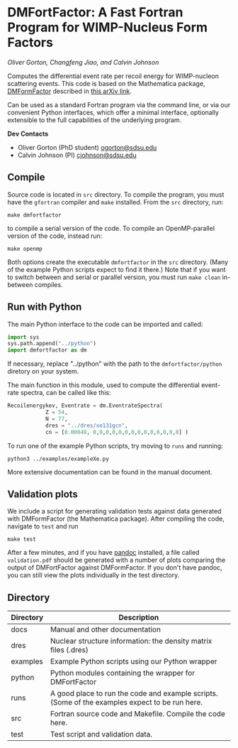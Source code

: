 # DMFortFactor: A Fast Fortran Program for WIMP-Nucleus Form Factors
*Oliver Gorton, Changfeng Jiao, and Calvin Johnson*

Computes the differential event rate per recoil energy for WIMP-nucleon
scattering events. This code is based on the Mathematica package,
[DMFormFactor](https://www.ocf.berkeley.edu/~nanand/software/dmformfactor/)
described in [this arXiv link](https://arxiv.org/abs/1308.6288).

Can be used as a standard Fortran program via the command line, or via our
convenient Python interfaces, which offer a minimal interface, optionally 
extensible to the full capabilities of the underlying program.

**Dev Contacts**

* Oliver Gorton (PhD student) ogorton@sdsu.edu
* Calvin Johnson (PI) cjohnson@sdsu.edu

## Compile
Source code is located in `src` directory. To compile the program, you must have
the `gfortran` compiler and `make` installed. From the `src` directory, run:

    make dmfortfactor

to compile a serial version of the code. To compile an OpenMP-parallel version
of the code, instead run:

    make openmp

Both options create the executable `dmfortfactor` in the `src` directory. (Many
of the example Python scripts expect to find it there.) Note that if you want to
switch between and serial or parallel version, you must run `make clean`
in-between compiles.

## Run with Python
The main Python interface to the code can be imported and called:
```Python
import sys
sys.path.append("../python")
import dmfortfactor as dm
```
If necessary, replace "../python" with the path to the `dmfortfactor/python` diretory on your
system.

The main function in this module, used to compute the differential event-rate
spectra, can be called like this:
```Python
Recoilenergykev, Eventrate = dm.EventrateSpectra(
            Z = 54,
            N = 77,
            dres = "../dres/xe131gcn",
            cn = [0.00048, 0,0,0,0,0,0,0,0,0,0,0,0,0,0] )
```
To run one of the example Python scripts, try moving to `runs` and running:

    python3 ../examples/exampleXe.py

More extensive documentation can be found in the manual document.

## Validation plots
We include a script for generating validation tests against data generated with
DMFormFactor (the Mathematica package). After compiling the code, navigate to
`test` and run

    make test

After a few minutes, and if you have [pandoc](https://pandoc.org/index.html) 
installed, a file called `validation.pdf` should be generated with a number of
plots comparing the output of DMFortFactor against DMFormFactor. If you don't
have pandoc, you can still view the plots individually in the test directory. 

## Directory

| Directory | Description |
| --------- | ----------- |
| docs      | Manual and other documentation | 
| dres      | Nuclear structure information: the density matrix files (.dres) |
| examples  | Example Python scripts using our Python wrapper |
| python    | Python modules containing the wrapper for DMFortFactor |
| runs      | A good place to run the code and example scripts. (Some of the examples expect to be run here. |
| src       | Fortran source code and Makefile. Compile the code here. |
| test      | Test script and validation data. |
